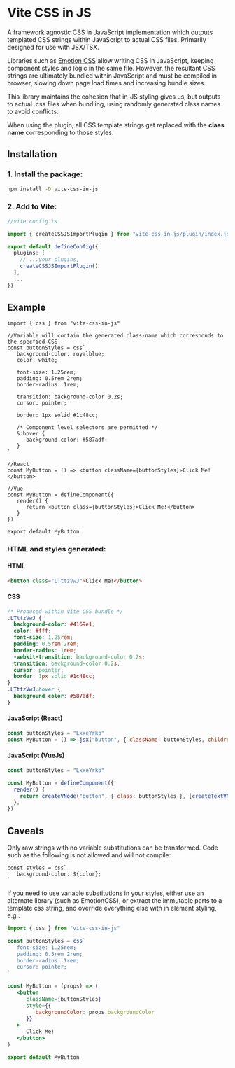 # Vite CSS in JS

A framework agnostic CSS in JavaScript implementation which outputs templated CSS strings within JavaScript to actual CSS files. Primarily designed for use with JSX/TSX.

Libraries such as [Emotion CSS](https://emotion.sh/docs/@emotion/css) allow writing CSS in JavaScript, keeping component styles and logic in the same file. 
However, the resultant CSS strings are ultimately bundled within JavaScript and must be compiled in browser, slowing down page load times and increasing bundle sizes. 

This library maintains the cohesion that in-JS styling gives us, but outputs to actual .css files when bundling, using randomly generated class names to avoid conflicts.

When using the plugin, all CSS template strings get replaced with the **class name** corresponding to those styles.

## Installation

### 1. Install the package:
```sh
npm install -D vite-css-in-js
```

### 2. Add to Vite: 
```ts
//vite.config.ts

import { createCSSJSImportPlugin } from "vite-css-in-js/plugin/index.js"

export default defineConfig({
  plugins: [
    // ...your plugins,
    createCSSJSImportPlugin()
  ],
  ...
})

```

## Example

```tsx
import { css } from "vite-css-in-js"

//Variable will contain the generated class-name which corresponds to the specfied CSS
const buttonStyles = css`
   background-color: royalblue;
   color: white;

   font-size: 1.25rem;
   padding: 0.5rem 2rem;
   border-radius: 1rem;

   transition: background-color 0.2s;
   cursor: pointer;

   border: 1px solid #1c48cc;

   /* Component level selectors are permitted */
   &:hover {
      background-color: #587adf;
   }
`

//React
const MyButton = () => <button className={buttonStyles}>Click Me!</button>

//Vue
const MyButton = defineComponent({
   render() {
      return <button class={buttonStyles}>Click Me!</button>
   }
})

export default MyButton
```


### HTML and styles generated:

#### **HTML**
```html
<button class="LTttzVwJ">Click Me!</button>
```

#### **CSS**
```css
/* Produced within Vite CSS bundle */
.LTttzVwJ {
  background-color: #4169e1;
  color: #fff;
  font-size: 1.25rem;
  padding: 0.5rem 2rem;
  border-radius: 1rem;
  -webkit-transition: background-color 0.2s;
  transition: background-color 0.2s;
  cursor: pointer;
  border: 1px solid #1c48cc;
}
.LTttzVwJ:hover {
  background-color: #587adf;
}
```

#### **JavaScript (React)**
```js
const buttonStyles = "LxxeYrkb"
const MyButton = () => jsx("button", { className: buttonStyles, children: "Click Me!" })
```

#### **JavaScript (VueJs)**
```js
const buttonStyles = "LxxeYrkb"

const MyButton = defineComponent({
  render() {
    return createVNode("button", { class: buttonStyles }, [createTextVNode("Click Me!")])
  },
})
```

## Caveats
Only raw strings with no variable substitutions can be transformed. Code such as the following is not allowed and will not compile:
```tsx
const styles = css`
   background-color: ${color};
`
```
If you need to use variable substitutions in your styles, either use an alternate library (such as EmotionCSS), or extract the immutable parts to a template css string, and override everything else with in element styling, e.g.:
```jsx
import { css } from "vite-css-in-js"

const buttonStyles = css`
   font-size: 1.25rem;
   padding: 0.5rem 2rem;
   border-radius: 1rem;
   cursor: pointer;
`

const MyButton = (props) => (
   <button
      className={buttonStyles}
      style={{
         backgroundColor: props.backgroundColor
      }}
   >
      Click Me!
   </button>
)

export default MyButton
```